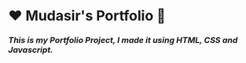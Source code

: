 # ❤️ Mudasir's Portfolio 🙏
### _This is my Portfolio Project, I made it using HTML, CSS and Javascript._ 

